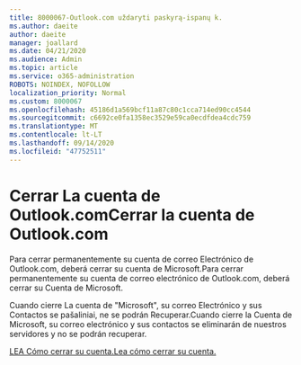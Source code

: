 ```yaml
---
title: 8000067-Outlook.com uždaryti paskyrą-ispanų k.
ms.author: daeite
author: daeite
manager: joallard
ms.date: 04/21/2020
ms.audience: Admin
ms.topic: article
ms.service: o365-administration
ROBOTS: NOINDEX, NOFOLLOW
localization_priority: Normal
ms.custom: 8000067
ms.openlocfilehash: 45186d1a569bcf11a87c80c1cca714ed90cc4544
ms.sourcegitcommit: c6692ce0fa1358ec3529e59ca0ecdfdea4cdc759
ms.translationtype: MT
ms.contentlocale: lt-LT
ms.lasthandoff: 09/14/2020
ms.locfileid: "47752511"
---
```

# <a name="cerrar-la-cuenta-de-outlookcom"></a><span data-ttu-id="fa1ac-102">Cerrar La cuenta de Outlook.com</span><span class="sxs-lookup"><span data-stu-id="fa1ac-102">Cerrar la cuenta de Outlook.com</span></span>

<span data-ttu-id="fa1ac-103">Para cerrar permanentemente su cuenta de correo Electrónico de Outlook.com, deberá cerrar su cuenta de Microsoft.</span><span class="sxs-lookup"><span data-stu-id="fa1ac-103">Para cerrar permanentemente su cuenta de correo electrónico de Outlook.com, deberá cerrar su Cuenta de Microsoft.</span></span>

<span data-ttu-id="fa1ac-104">Cuando cierre La cuenta de "Microsoft", su correo Electrónico y sus Contactos se pašaliniai, ne se podrán Recuperar.</span><span class="sxs-lookup"><span data-stu-id="fa1ac-104">Cuando cierre la Cuenta de Microsoft, su correo electrónico y sus contactos se eliminarán de nuestros servidores y no se podrán recuperar.</span></span>

[<span data-ttu-id="fa1ac-105">LEA Cómo cerrar su cuenta.</span><span class="sxs-lookup"><span data-stu-id="fa1ac-105">Lea cómo cerrar su cuenta.</span></span>](https://support.office.com/es-es/article/cerrar-la-cuenta-de-outlook-com-564b801e-2a47-4cb2-afa8-12ead3185038?ui=es-ES&rs=es-ES&ad=ES?wt.mc_id=Office_Outlook_com_Alchemy)